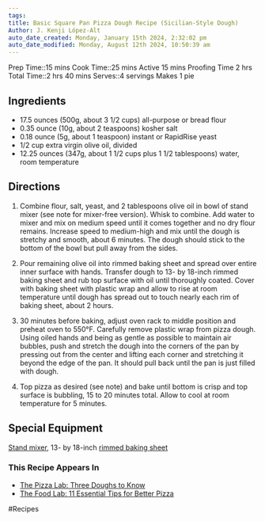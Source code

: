 ```yaml
---
tags: 
title: Basic Square Pan Pizza Dough Recipe (Sicilian-Style Dough)
Author: J. Kenji López-Alt
auto_date_created: Monday, January 15th 2024, 2:32:02 pm
auto_date_modified: Monday, August 12th 2024, 10:50:39 am
---
```

Prep Time::15 mins
Cook Time::25 mins
Active 15 mins
Proofing Time 2 hrs
Total Time::2 hrs 40 mins
Serves::4 servings
Makes 1 pie

## Ingredients

- 17.5 ounces (500g, about 3 1/2 cups) all-purpose or bread flour
- 0.35 ounce (10g, about 2 teaspoons) kosher salt
- 0.18 ounce (5g, about 1 teaspoon) instant or RapidRise yeast
- 1/2 cup extra virgin olive oil, divided
- 12.25 ounces (347g, about 1 1/2 cups plus 1 1/2 tablespoons) water, room temperature
## Directions

1. Combine flour, salt, yeast, and 2 tablespoons olive oil in bowl of stand mixer (see note for mixer-free version). Whisk to combine. Add water to mixer and mix on medium speed until it comes together and no dry flour remains. Increase speed to medium-high and mix until the dough is stretchy and smooth, about 6 minutes. The dough should stick to the bottom of the bowl but pull away from the sides.
    
2. Pour remaining olive oil into rimmed baking sheet and spread over entire inner surface with hands. Transfer dough to 13- by 18-inch rimmed baking sheet and rub top surface with oil until thoroughly coated. Cover with baking sheet with plastic wrap and allow to rise at room temperature until dough has spread out to touch nearly each rim of baking sheet, about 2 hours.
    
3. 30 minutes before baking, adjust oven rack to middle position and preheat oven to 550°F. Carefully remove plastic wrap from pizza dough. Using oiled hands and being as gentle as possible to maintain air bubbles, push and stretch the dough into the corners of the pan by pressing out from the center and lifting each corner and stretching it beyond the edge of the pan. It should pull back until the pan is just filled with dough.
    
4. Top pizza as desired (see note) and bake until bottom is crisp and top surface is bubbling, 15 to 20 minutes total. Allow to cool at room temperature for 5 minutes.
    

## Special Equipment

[Stand mixer](https://www.seriouseats.com/bravetart-best-stand-mixer), 13- by 18-inch [rimmed baking sheet](https://www.seriouseats.com/why-baking-sheets-and-cooling-racks-arent-just-for-baking)

### This Recipe Appears In

- [The Pizza Lab: Three Doughs to Know](https://www.seriouseats.com/the-pizza-lab-three-doughs-to-know)
- [The Food Lab: 11 Essential Tips for Better Pizza](https://www.seriouseats.com/essential-tips-for-better-pizza-how-to-make-pizza-at-home)


#Recipes